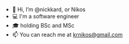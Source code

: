 - 👋 Hi, I’m @nickkard, or Nikos
- :computer: I'm a software engineer
- :mortar_board: holding BSc and MSc
- 📫 You can reach me at krnikos@gmail.com
<!--  - 👀 I’m interested in  -->


<!---
nickkard/nickkard is a ✨ special ✨ repository because its `README.md` (this file) appears on your GitHub profile.
You can click the Preview link to take a look at your changes.
--->
